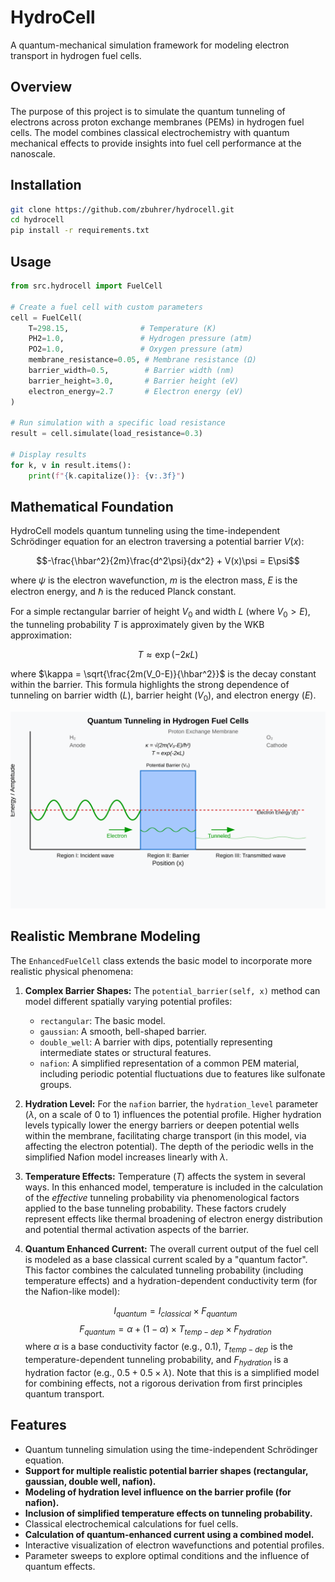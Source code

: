 # HydroCell

A quantum-mechanical simulation framework for modeling electron transport in hydrogen fuel cells.

## Overview

The purpose of this project is to simulate the quantum tunneling of electrons across proton exchange membranes (PEMs) in hydrogen fuel cells. The model combines classical electrochemistry with quantum mechanical effects to provide insights into fuel cell performance at the nanoscale.

## Installation

```bash
git clone https://github.com/zbuhrer/hydrocell.git
cd hydrocell
pip install -r requirements.txt
```

## Usage

```python
from src.hydrocell import FuelCell

# Create a fuel cell with custom parameters
cell = FuelCell(
    T=298.15,                # Temperature (K)
    PH2=1.0,                 # Hydrogen pressure (atm)
    PO2=1.0,                 # Oxygen pressure (atm)
    membrane_resistance=0.05, # Membrane resistance (Ω)
    barrier_width=0.5,        # Barrier width (nm)
    barrier_height=3.0,       # Barrier height (eV)
    electron_energy=2.7       # Electron energy (eV)
)

# Run simulation with a specific load resistance
result = cell.simulate(load_resistance=0.3)

# Display results
for k, v in result.items():
    print(f"{k.capitalize()}: {v:.3f}")
```

## Mathematical Foundation

HydroCell models quantum tunneling using the time-independent Schrödinger equation for an electron traversing a potential barrier $V(x)$:

$$-\frac{\hbar^2}{2m}\frac{d^2\psi}{dx^2} + V(x)\psi = E\psi$$

where $\psi$ is the electron wavefunction, $m$ is the electron mass, $E$ is the electron energy, and $\hbar$ is the reduced Planck constant.

For a simple rectangular barrier of height $V_0$ and width $L$ (where $V_0 > E$), the tunneling probability $T$ is approximately given by the WKB approximation:

$$T \approx \exp\left(-2\kappa L\right)$$

where $\kappa = \sqrt{\frac{2m(V_0-E)}{\hbar^2}}$ is the decay constant within the barrier. This formula highlights the strong dependence of tunneling on barrier width ($L$), barrier height ($V_0$), and electron energy ($E$).

![](hcell_qtunneling.svg)

## Realistic Membrane Modeling

The `EnhancedFuelCell` class extends the basic model to incorporate more realistic physical phenomena:

1.  **Complex Barrier Shapes:** The `potential_barrier(self, x)` method can model different spatially varying potential profiles:
    *   `rectangular`: The basic model.
    *   `gaussian`: A smooth, bell-shaped barrier.
    *   `double_well`: A barrier with dips, potentially representing intermediate states or structural features.
    *   `nafion`: A simplified representation of a common PEM material, including periodic potential fluctuations due to features like sulfonate groups.

2.  **Hydration Level:** For the `nafion` barrier, the `hydration_level` parameter ($\lambda$, on a scale of 0 to 1) influences the potential profile. Higher hydration levels typically lower the energy barriers or deepen potential wells within the membrane, facilitating charge transport (in this model, via affecting the electron potential). The depth of the periodic wells in the simplified Nafion model increases linearly with $\lambda$.

3.  **Temperature Effects:** Temperature ($T$) affects the system in several ways. In this enhanced model, temperature is included in the calculation of the *effective* tunneling probability via phenomenological factors applied to the base tunneling probability. These factors crudely represent effects like thermal broadening of electron energy distribution and potential thermal activation aspects of the barrier.

4.  **Quantum Enhanced Current:** The overall current output of the fuel cell is modeled as a base classical current scaled by a "quantum factor". This factor combines the calculated tunneling probability (including temperature effects) and a hydration-dependent conductivity term (for the Nafion-like model):

    $$I_{quantum} = I_{classical} \times F_{quantum}$$
    $$F_{quantum} = \alpha + (1-\alpha) \times T_{temp-dep} \times F_{hydration}$$
    where $\alpha$ is a base conductivity factor (e.g., 0.1), $T_{temp-dep}$ is the temperature-dependent tunneling probability, and $F_{hydration}$ is a hydration factor (e.g., $0.5 + 0.5 \times \lambda$). Note that this is a simplified model for combining effects, not a rigorous derivation from first principles quantum transport.

## Features

- Quantum tunneling simulation using the time-independent Schrödinger equation.
- **Support for multiple realistic potential barrier shapes (rectangular, gaussian, double well, nafion).**
- **Modeling of hydration level influence on the barrier profile (for nafion).**
- **Inclusion of simplified temperature effects on tunneling probability.**
- Classical electrochemical calculations for fuel cells.
- **Calculation of quantum-enhanced current using a combined model.**
- Interactive visualization of electron wavefunctions and potential profiles.
- Parameter sweeps to explore optimal conditions and the influence of quantum effects.
